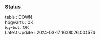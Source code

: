 ### Status


table : DOWN  
hogwarts : OK  
icy-bot : OK  
Latest Update : 2024-03-17 16:08:26.004574
